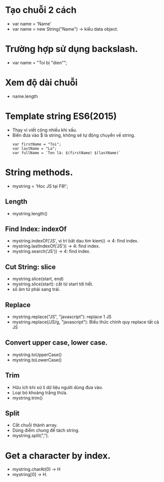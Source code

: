 # Tạo chuỗi 2 cách
+ var name  = 'Name'
+ var name  = new String("Name") -> kiểu data object.

# Trường hợp sử  dụng backslash.
+ var name = "Toi bị \"dien\"";

# Xem độ dài chuỗi
+ name.length

# Template string ES6(2015)
+ Thay vì viết cộng nhiều khi xấu.
+ Biến đưa vào $ là string, không sẽ tự động chuyển về string.
    ```
    var firstName = "Toi";
    var lastName = "La";
    var fullName = `Ten là: $(firstName) $(lastName)`
    ```

# String methods.
+ mystring = 'Hoc JS tại F8!';
## Length
+ mystring.length()
## Find Index: indexOf
+ mystring.indexOf('JS', vị tri băt dau tim kiem)) -> 4: find index.
+ mystring.lastIndexOf('JS')) -> 4: find index.
+ mystring.search('JS')) -> 4: find index.
## Cut String: slice
+ mystring.slice(start, end)
+ mystring.slice(start): cắt từ start tới hết.
+ số  âm từ phải sang trái.

## Replace
+ mystring.replace("JS", "javascript"): replace 1 JS
+ mystring.replace(/JS/g, "javascript"): Biểu thức chính quy replace tất cả JS 

## Convert upper case, lower case.
+ mystring.toUpperCase()
+ mystring.toLowerCase()

## Trim
+ Hữu ích khi xử lí dữ liệu người dùng đưa vào.
+ Loại bỏ khoảng trắng thừa.
+ mystring.trim()

## Split
+ Cắt chuỗi thành array.
+ Dùng điểm chung để  tách string.
+ mystring.split(",").

# Get a character by index.
+ mystring.charAt(0) -> H
+ mystring[0] -> H.

